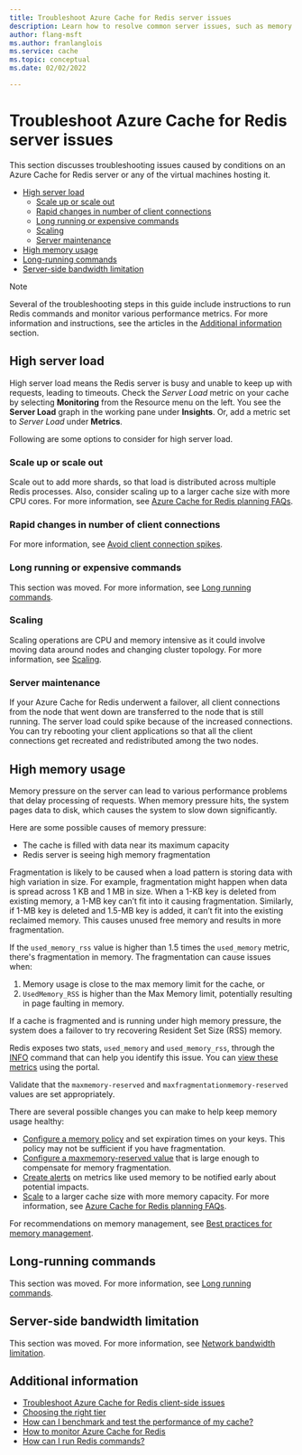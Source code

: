 ```yaml
---
title: Troubleshoot Azure Cache for Redis server issues
description: Learn how to resolve common server issues, such as memory pressure, high CPU, long running commands, or bandwidth limitations, when using Azure Cache for Redis.
author: flang-msft
ms.author: franlanglois
ms.service: cache
ms.topic: conceptual
ms.date: 02/02/2022

---
```


# Troubleshoot Azure Cache for Redis server issues

This section discusses troubleshooting issues caused by conditions on an Azure Cache for Redis server or any of the virtual machines hosting it.

- [High server load](#high-server-load)
  - [Scale up or scale out](#scale-up-or-scale-out)
  - [Rapid changes in number of client connections](#rapid-changes-in-number-of-client-connections)
  - [Long running or expensive commands](#long-running-or-expensive-commands)
  - [Scaling](#scaling)
  - [Server maintenance](#server-maintenance)
- [High memory usage](#high-memory-usage)
- [Long-running commands](#long-running-commands)
- [Server-side bandwidth limitation](#server-side-bandwidth-limitation)

> [!NOTE]
> Several of the troubleshooting steps in this guide include instructions to run Redis commands and monitor various performance metrics. For more information and instructions, see the articles in the [Additional information](#additional-information) section.
>

## High server load

High server load means the Redis server is busy and unable to keep up with requests, leading to timeouts. Check the *Server Load* metric on your cache by selecting **Monitoring** from the Resource menu on the left. You see the **Server Load** graph in the working pane under **Insights**. Or, add a metric set to *Server Load* under **Metrics**.

Following are some options to consider for high server load.

### Scale up or scale out

Scale out to add more shards, so that load is distributed across multiple Redis processes. Also, consider scaling up to a larger cache size with more CPU cores. For more information, see [Azure Cache for Redis planning FAQs](cache-planning-faq.yml).

### Rapid changes in number of client connections

For more information, see [Avoid client connection spikes](cache-best-practices-connection.md#avoid-client-connection-spikes).

### Long running or expensive commands

This section was moved. For more information, see [Long running commands](cache-troubleshoot-timeouts.md#long-running-commands).

### Scaling

Scaling operations are CPU and memory intensive as it could involve moving data around nodes and changing cluster topology. For more information, see [Scaling](cache-best-practices-scale.md).

### Server maintenance

If your Azure Cache for Redis underwent a failover, all client connections from the node that went down are transferred to the node that is still running. The server load could spike because of the increased connections. You can try rebooting your client applications so that all the client connections get recreated and redistributed among the two nodes.

## High memory usage

Memory pressure on the server can lead to various performance problems that delay processing of requests. When memory pressure hits, the system pages data to disk, which causes the system to slow down significantly.

Here are some possible causes of memory pressure:

- The cache is filled with data near its maximum capacity
- Redis server is seeing high memory fragmentation

Fragmentation is likely to be caused when a load pattern is storing data with high variation in size. For example, fragmentation might happen when data is spread across 1 KB and 1 MB in size. When a 1-KB key is deleted from existing memory, a 1-MB key can’t fit into it causing fragmentation. Similarly, if 1-MB key is deleted and 1.5-MB key is added, it can’t fit into the existing reclaimed memory. This causes unused free memory and results in more fragmentation.

If the `used_memory_rss` value is higher than 1.5 times the `used_memory` metric, there's fragmentation in memory. The fragmentation can cause issues when:

1. Memory usage is close to the max memory limit for the cache, or
2. `UsedMemory_RSS` is higher than the Max Memory limit, potentially resulting in page faulting in memory.

If a cache is fragmented and is running under high memory pressure, the system does a failover to try recovering Resident Set Size (RSS) memory.

Redis exposes two stats, `used_memory` and `used_memory_rss`, through the [INFO](https://redis.io/commands/info) command that can help you identify this issue. You can [view these metrics](cache-how-to-monitor.md#view-metrics-with-azure-monitor-metrics-explorer) using the portal.

Validate that the `maxmemory-reserved` and `maxfragmentationmemory-reserved` values are set appropriately.

There are several possible changes you can make to help keep memory usage healthy:

- [Configure a memory policy](cache-configure.md#maxmemory-policy-and-maxmemory-reserved) and set expiration times on your keys. This policy may not be sufficient if you have fragmentation.
- [Configure a maxmemory-reserved value](cache-configure.md#maxmemory-policy-and-maxmemory-reserved) that is large enough to compensate for memory fragmentation.
- [Create alerts](cache-how-to-monitor.md#alerts) on metrics like used memory to be notified early about potential impacts.
- [Scale](cache-how-to-scale.md) to a larger cache size with more memory capacity. For more information, see [Azure Cache for Redis planning FAQs](./cache-planning-faq.yml).

For recommendations on memory management, see [Best practices for memory management](cache-best-practices-memory-management.md).

## Long-running commands

This section was moved. For more information, see [Long running commands](cache-troubleshoot-timeouts.md#long-running-commands).

## Server-side bandwidth limitation

This section was moved. For more information, see [Network bandwidth limitation](cache-troubleshoot-timeouts.md#network-bandwidth-limitation).

## Additional information

- [Troubleshoot Azure Cache for Redis client-side issues](cache-troubleshoot-client.md)
- [Choosing the right tier](cache-overview.md#choosing-the-right-tier)
- [How can I benchmark and test the performance of my cache?](cache-management-faq.yml#how-can-i-benchmark-and-test-the-performance-of-my-cache-)
- [How to monitor Azure Cache for Redis](cache-how-to-monitor.md)
- [How can I run Redis commands?](cache-development-faq.yml#how-can-i-run-redis-commands-)

